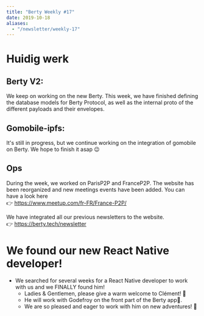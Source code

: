 ```yaml
---
title: "Berty Weekly #17"
date: 2019-10-18
aliases:
  - "/newsletter/weekly-17"
---
```


# Huidig werk

## Berty V2:
We keep on working on the new Berty. This week, we have finished defining the database models for Berty Protocol, as well as the internal proto of the different payloads and their envelopes.

## Gomobile-ipfs:
It's still in progress, but we continue working on the integration of gomobile on Berty. We hope to finish it asap 😉

## Ops
During the week, we worked on ParisP2P and FranceP2P. The website has been reorganized and new meetings events have been added. You can have a look here </br> 👉 https://www.meetup.com/fr-FR/France-P2P/

We have integrated all our previous newsletters to the website. </br> 👉  https://berty.tech/newsletter

# We found our new React Native developer!

* We searched for several weeks for a React Native developer to work with us and we FINALLY found him!
   * Ladies & Gentlemen, please give a warm welcome to Clément! 🎉
   * He will work with Godefroy on the front part of the Berty app:iphone:.
   * We are so pleased and eager to work with him on new adventures! 👋
